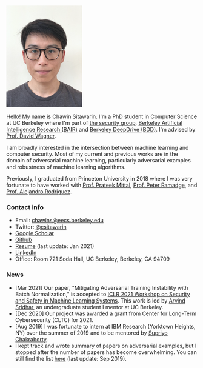 <!-- ![profile_pic](/assets/profile_image.png) -->
<img src="/assets/profile_image.png" width="200">

Hello! My name is Chawin Sitawarin. I'm a PhD student in Computer Science at UC Berkeley where I'm part of [the security group](https://security.cs.berkeley.edu/), [Berkeley Artificial Intelligence Research (BAIR)](https://bair.berkeley.edu/) and [Berkeley DeepDrive (BDD)](https://bdd-data.berkeley.edu/). I'm advised by [Prof. David Wagner](https://people.eecs.berkeley.edu/~daw/).

I am broadly interested in the intersection between machine learning and computer security. Most of my current and previous works are in the domain of adversarial machine learning, particularly adversarial examples and robustness of machine learning algorithms.

Previously, I graduated from Princeton University in 2018 where I was very fortunate to have worked with [Prof. Prateek Mittal](https://www.princeton.edu/~pmittal/), [Prof. Peter Ramadge](http://faculty.ee.princeton.edu/ramadge/doku.html), and [Prof. Alejandro Rodriguez](http://faculty.ee.princeton.edu/arodriguez/).

### Contact info

- Email: chawins@eecs.berkeley.edu
- Twitter: [@csitawarin](https://twitter.com/csitawarin)
- [Google Scholar](https://scholar.google.com/citations?hl=en&authuser=1&user=AxUAEQ4AAAAJ)
- [Github](https://github.com/chawins)
- [Resume](/assets/Chawin_Sitawarin_CV.pdf) (last update: Jan 2021)
- [LinkedIn](https://www.linkedin.com/in/chawins/)
- Office: Room 721 Soda Hall, UC Berkeley, Berkeley, CA 94709

### News

- [Mar 2021] Our paper, "Mitigating Adversarial Training Instability with Batch Normalization," is accepted to [ICLR 2021 Workshop on Security and Safety in Machine Learning Systems](https://aisecure-workshop.github.io/aml-iclr2021/). This work is led by [Arvind Sridhar](https://www.arvindpsridhar.com/), an undergraduate student I mentor at UC Berkeley.
- [Dec 2020] Our project was awarded a grant from Center for Long-Term Cybersecurity (CLTC) for 2021.
- [Aug 2019] I was fortunate to intern at IBM Research (Yorktown Heights, NY) over the summer of 2019 and to be mentored by [Supriyo Chakraborty](https://researcher.watson.ibm.com/researcher/view.php?person=us-supriyo).
- I kept track and wrote summary of papers on adversarial examples, but I stopped after the number of papers has become overwhelming. You can still find the list [here](https://github.com/chawins/Adversarial-Examples-Reading-List) (last update: Sep 2019).
